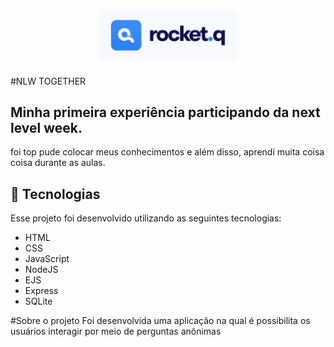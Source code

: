 <h1 align="center">
  <img alt="Rocket.Q" title="Rocket.Q" src=".github/rocketq.png" width="220px" />
</h1>
#NLW TOGETHER

## Minha primeira experiência participando da next level week.
foi top pude colocar meus conhecimentos e além disso, aprendi muita coisa coisa durante as aulas. 
## 🚀 Tecnologias

Esse projeto foi desenvolvido utilizando as seguintes tecnologias:

- HTML
- CSS
- JavaScript
- NodeJS
- EJS
- Express
- SQLite


#Sobre o projeto
Foi desenvolvida uma aplicação na qual é possibilita os usuários interagir por meio de perguntas anônimas